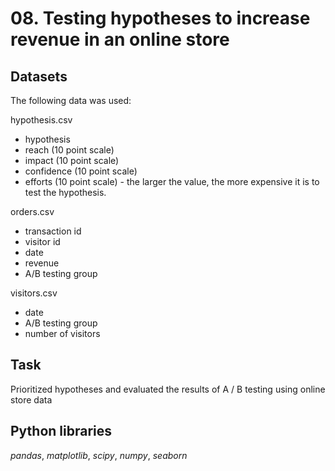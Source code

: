 # 08. Testing hypotheses to increase revenue in an online store


## Datasets

The following data was used:

hypothesis.csv

* hypothesis
* reach (10 point scale)
* impact (10 point scale)
* confidence (10 point scale)
* efforts (10 point scale) - the larger the value, the more expensive it is to test the hypothesis.

orders.csv
* transaction id
* visitor id
* date 
* revenue
* A/B testing group

visitors.csv
* date 
* A/B testing group
* number of visitors

## Task

Prioritized hypotheses and evaluated the results of A / B testing using online store data  

## Python libraries

*pandas*, *matplotlib*, *scipy*, *numpy*, *seaborn*
